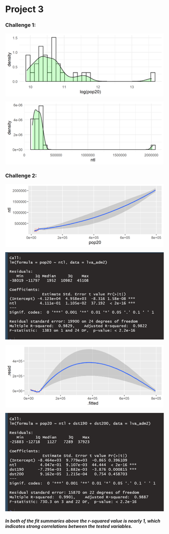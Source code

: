 # Project 3

### Challenge 1:


![](lva_density_pop.png)

![](lva_density_ntl.png)


### Challenge 2:


![](lva_ntl_pop.png)

![](ntl_pop_summary.png)

![](lva_resid_fit.png)

![](resid_fit_summary.png)

##### In both of the fit summaries above the r-squared value is nearly 1, which indicates strong correlations between the tested variables.
